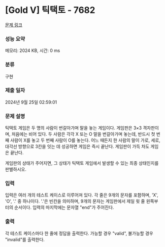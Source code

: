 # [Gold V] 틱택토 - 7682 

[문제 링크](https://www.acmicpc.net/problem/7682) 

### 성능 요약

메모리: 2024 KB, 시간: 0 ms

### 분류

구현

### 제출 일자

2024년 9월 25일 02:59:01

### 문제 설명

<p>틱택토 게임은 두 명의 사람이 번갈아가며 말을 놓는 게임이다. 게임판은 3×3 격자판이며, 처음에는 비어 있다. 두 사람은 각각 X 또는 O 말을 번갈아가며 놓는데, 반드시 첫 번째 사람이 X를 놓고 두 번째 사람이 O를 놓는다. 어느 때든지 한 사람의 말이 가로, 세로, 대각선 방향으로 3칸을 잇는 데 성공하면 게임은 즉시 끝난다. 게임판이 가득 차도 게임은 끝난다.</p>

<p>게임판의 상태가 주어지면, 그 상태가 틱택토 게임에서 발생할 수 있는 최종 상태인지를 판별하시오.</p>

### 입력 

 <p>입력은 여러 개의 테스트 케이스로 이루어져 있다. 각 줄은 9개의 문자를 포함하며, 'X', 'O', '.' 중 하나이다. '.'은 빈칸을 의미하며, 9개의 문자는 게임판에서 제일 윗 줄 왼쪽부터의 순서이다. 입력의 마지막에는 문자열 "end"가 주어진다.</p>

### 출력 

 <p>각 테스트 케이스마다 한 줄에 정답을 출력한다. 가능할 경우 "valid", 불가능할 경우 "invalid"를 출력한다.</p>


